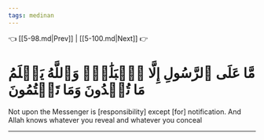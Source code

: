 ```yaml
---
tags: medinan
---
```


👈 [[5-98.md|Prev]] | [[5-100.md|Next]] 👉

# مَّا عَلَى ٱلرَّسُولِ إِلَّا ٱلۡبَلَٰغُۗ وَٱللَّهُ يَعۡلَمُ مَا تُبۡدُونَ وَمَا تَكۡتُمُونَ

Not upon the Messenger is [responsibility] except [for] notification. And Allah knows whatever you reveal and whatever you conceal

---

